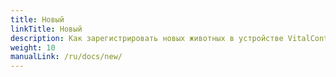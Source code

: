 ```yaml
---
title: Новый
linkTitle: Новый
description: Как зарегистрировать новых животных в устройстве VitalControl
weight: 10
manualLink: /ru/docs/new/
---
```

<script>
  window.location.href = "/ru/docs/new/";
</script>
